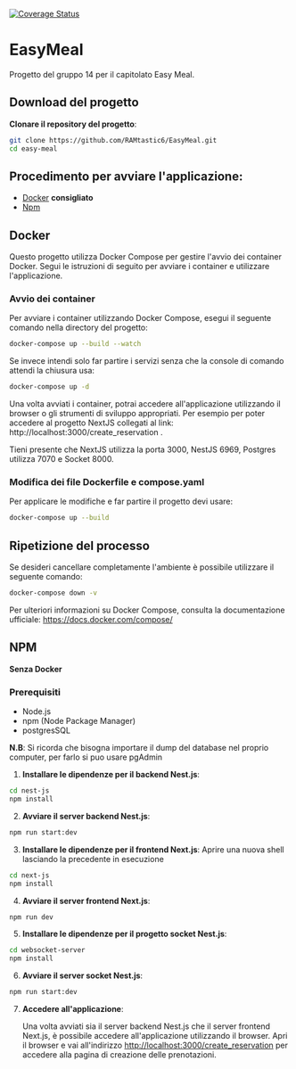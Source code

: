 [![Coverage Status](https://coveralls.io/repos/github/RAMtastic6/EasyMeal/badge.svg?branch=P1-296-unit-test-backend)](https://coveralls.io/github/RAMtastic6/EasyMeal?branch=P1-296-unit-test-backend)
# EasyMeal
Progetto del gruppo 14 per il capitolato Easy Meal.

## Download del progetto

**Clonare il repository del progetto**:
   
```bash
git clone https://github.com/RAMtastic6/EasyMeal.git
cd easy-meal
```

## Procedimento per avviare l'applicazione:

- [Docker](#docker) **consigliato**
- [Npm](#npm) 


## <a name="docker"></a> Docker

Questo progetto utilizza Docker Compose per gestire l'avvio dei container Docker. Segui le istruzioni di seguito per avviare i container e utilizzare l'applicazione.

### Avvio dei container

Per avviare i container utilizzando Docker Compose, esegui il seguente comando nella directory del progetto:

```bash
docker-compose up --build --watch
```

Se invece intendi solo far partire i servizi senza che la console di comando attendi la chiusura usa:

```bash
docker-compose up -d
```

Una volta avviati i container, potrai accedere all'applicazione utilizzando il browser o gli strumenti di sviluppo appropriati.
Per esempio per poter accedere al progetto NextJS collegati al link: http://localhost:3000/create_reservation .

Tieni presente che NextJS utilizza la porta 3000, NestJS 6969, Postgres utilizza 7070 e Socket 8000.

### Modifica dei file Dockerfile e compose.yaml
Per applicare le modifiche e far partire il progetto devi usare:

```bash
docker-compose up --build
```

## Ripetizione del processo

Se desideri cancellare completamente l'ambiente è possibile utilizzare il seguente comando:

```bash
docker-compose down -v
```

Per ulteriori informazioni su Docker Compose, consulta la documentazione ufficiale: https://docs.docker.com/compose/

## <a name="npm"></a> NPM

**Senza Docker**

### Prerequisiti
- Node.js
- npm (Node Package Manager)
- postgresSQL

**N.B**: Si ricorda che bisogna importare il dump del database nel proprio computer, per farlo si puo usare pgAdmin

1. **Installare le dipendenze per il backend Nest.js**:

```bash
cd nest-js
npm install
``` 

2. **Avviare il server backend Nest.js**:

```bash
npm run start:dev
```

3. **Installare le dipendenze per il frontend Next.js**:
    Aprire una nuova shell lasciando la precedente in esecuzione

```bash
cd next-js
npm install
```

4. **Avviare il server frontend Next.js**:

```bash
npm run dev
```

5. **Installare le dipendenze per il progetto socket Nest.js**:

```bash
cd websocket-server
npm install
```

6. **Avviare il server socket Nest.js**:

```bash
npm run start:dev
```

7. **Accedere all'applicazione**:
   
   Una volta avviati sia il server backend Nest.js che il server frontend Next.js, è possibile accedere all'applicazione utilizzando il browser. Apri il browser e vai all'indirizzo [http://localhost:3000/create_reservation](http://localhost:3000/create_reservation) per accedere alla pagina di creazione delle prenotazioni.

